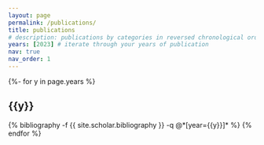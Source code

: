 ```yaml
---
layout: page
permalink: /publications/
title: publications
# description: publications by categories in reversed chronological order. generated by jekyll-scholar.
years: [2023] # iterate through your years of publication
nav: true
nav_order: 1
---
```

<!-- _pages/publications.md -->
<div class="publications">

{%- for y in page.years %}
  <h2 class="year">{{y}}</h2>
  {% bibliography -f {{ site.scholar.bibliography }} -q @*[year={{y}}]* %}
{% endfor %}

</div>
